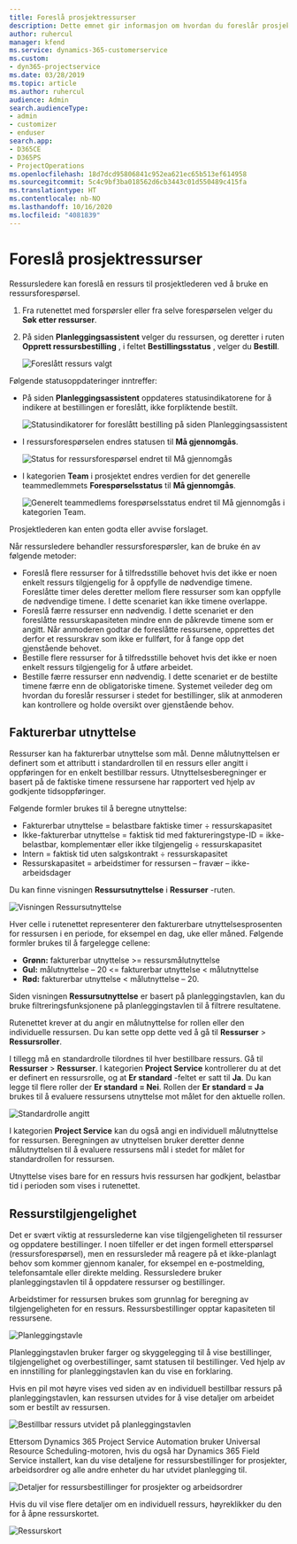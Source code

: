 ```yaml
---
title: Foreslå prosjektressurser
description: Dette emnet gir informasjon om hvordan du foreslår prosjektressurser.
author: ruhercul
manager: kfend
ms.service: dynamics-365-customerservice
ms.custom:
- dyn365-projectservice
ms.date: 03/28/2019
ms.topic: article
ms.author: ruhercul
audience: Admin
search.audienceType:
- admin
- customizer
- enduser
search.app:
- D365CE
- D365PS
- ProjectOperations
ms.openlocfilehash: 18d7dcd95806841c952ea621ec65b513ef614958
ms.sourcegitcommit: 5c4c9bf3ba018562d6cb3443c01d550489c415fa
ms.translationtype: HT
ms.contentlocale: nb-NO
ms.lasthandoff: 10/16/2020
ms.locfileid: "4081839"
---
```

# <a name="propose-project-resources"></a>Foreslå prosjektressurser

Ressursledere kan foreslå en ressurs til prosjektlederen ved å bruke en ressursforespørsel.

1. Fra rutenettet med forspørsler eller fra selve forespørselen velger du **Søk etter ressurser**.
2. På siden **Planleggingsassistent** velger du ressursen, og deretter i ruten **Opprett ressursbestilling** , i feltet **Bestillingsstatus** , velger du **Bestill**.

    ![Foreslått ressurs valgt](media/Resource-Management-image62.png)

Følgende statusoppdateringer inntreffer:

- På siden **Planleggingsassistent** oppdateres statusindikatorene for å indikere at bestillingen er foreslått, ikke forpliktende bestilt.

    ![Statusindikatorer for foreslått bestilling på siden Planleggingsassistent](media/Resource-Management-image63.png)

- I ressursforespørselen endres statusen til **Må gjennomgås**.

    ![Status for ressursforespørsel endret til Må gjennomgås](media/Resource-Management-image64.png)

- I kategorien **Team** i prosjektet endres verdien for det generelle teammedlemmets **Forespørselsstatus** til **Må gjennomgås**.

    ![Generelt teammedlems forespørselsstatus endret til Må gjennomgås i kategorien Team.](media/Resource-Management-image48.png)

Prosjektlederen kan enten godta eller avvise forslaget.

Når ressursledere behandler ressursforespørsler, kan de bruke én av følgende metoder:

- Foreslå flere ressurser for å tilfredsstille behovet hvis det ikke er noen enkelt ressurs tilgjengelig for å oppfylle de nødvendige timene. Foreslåtte timer deles deretter mellom flere ressurser som kan oppfylle de nødvendige timene. I dette scenariet kan ikke timene overlappe.
- Foreslå færre ressurser enn nødvendig. I dette scenariet er den foreslåtte ressurskapasiteten mindre enn de påkrevde timene som er angitt. Når anmoderen godtar de foreslåtte ressursene, opprettes det derfor et ressurskrav som ikke er fullført, for å fange opp det gjenstående behovet.
- Bestille flere ressurser for å tilfredsstille behovet hvis det ikke er noen enkelt ressurs tilgjengelig for å utføre arbeidet.
- Bestille færre ressurser enn nødvendig. I dette scenariet er de bestilte timene færre enn de obligatoriske timene. Systemet veileder deg om hvordan du foreslår ressurser i stedet for bestillinger, slik at anmoderen kan kontrollere og holde oversikt over gjenstående behov.

## <a name="billable-utilization"></a>Fakturerbar utnyttelse

Ressurser kan ha fakturerbar utnyttelse som mål. Denne målutnyttelsen er definert som et attributt i standardrollen til en ressurs eller angitt i oppføringen for en enkelt bestillbar ressurs. Utnyttelsesberegninger er basert på de faktiske timene ressursene har rapportert ved hjelp av godkjente tidsoppføringer.

Følgende formler brukes til å beregne utnyttelse:

- Fakturerbar utnyttelse = belastbare faktiske timer ÷ ressurskapasitet
- Ikke-fakturerbar utnyttelse = faktisk tid med faktureringstype-ID = ikke-belastbar, komplementær eller ikke tilgjengelig ÷ ressurskapasitet
- Intern = faktisk tid uten salgskontrakt ÷ ressurskapasitet
- Ressurskapasitet = arbeidstimer for ressursen – fravær – ikke-arbeidsdager

Du kan finne visningen **Ressursutnyttelse** i **Ressurser** -ruten.

![Visningen Ressursutnyttelse](media/Resource-Management-image65.png)

Hver celle i rutenettet representerer den fakturerbare utnyttelsesprosenten for ressursen i en periode, for eksempel en dag, uke eller måned. Følgende formler brukes til å fargelegge cellene:

- **Grønn:** fakturerbar utnyttelse \>= ressursmålutnyttelse
- **Gul:** målutnyttelse – 20 \<= fakturerbar utnyttelse \< målutnyttelse
- **Rød:** fakturerbar utnyttelse \< målutnyttelse – 20.

Siden visningen **Ressursutnyttelse** er basert på planleggingstavlen, kan du bruke filtreringsfunksjonene på planleggingstavlen til å filtrere resultatene.

Rutenettet krever at du angir en målutnyttelse for rollen eller den individuelle ressursen. Du kan sette opp dette ved å gå til **Ressurser** \> **Ressursroller**.

I tillegg må en standardrolle tilordnes til hver bestillbare ressurs. Gå til **Ressurser** \> **Ressurser**. I kategorien **Project Service** kontrollerer du at det er definert en ressursrolle, og at **Er standard** -feltet er satt til **Ja**. Du kan legge til flere roller der **Er standard = Nei**. Rollen der **Er standard = Ja** brukes til å evaluere ressursens utnyttelse mot målet for den aktuelle rollen.

![Standardrolle angitt](media/Resource-Management-image67.png)

I kategorien **Project Service** kan du også angi en individuell målutnyttelse for ressursen. Beregningen av utnyttelsen bruker deretter denne målutnyttelsen til å evaluere ressursens mål i stedet for målet for standardrollen for ressursen.

Utnyttelse vises bare for en ressurs hvis ressursen har godkjent, belastbar tid i perioden som vises i rutenettet.

## <a name="resource-availability"></a>Ressurstilgjengelighet

Det er svært viktig at ressurslederne kan vise tilgjengeligheten til ressurser og oppdatere bestillinger. I noen tilfeller er det ingen formell etterspørsel (ressursforespørsel), men en ressursleder må reagere på et ikke-planlagt behov som kommer gjennom kanaler, for eksempel en e-postmelding, telefonsamtale eller direkte melding. Ressursledere bruker planleggingstavlen til å oppdatere ressurser og bestillinger.

Arbeidstimer for ressursen brukes som grunnlag for beregning av tilgjengeligheten for en ressurs. Ressursbestillinger opptar kapasiteten til ressursene.

![Planleggingstavle](media/Resource-Management-image68.png)

Planleggingstavlen bruker farger og skyggelegging til å vise bestillinger, tilgjengelighet og overbestillinger, samt statusen til bestillinger. Ved hjelp av en innstilling for planleggingstavlen kan du vise en forklaring.

Hvis en pil mot høyre vises ved siden av en individuell bestillbar ressurs på planleggingstavlen, kan ressursen utvides for å vise detaljer om arbeidet som er bestilt av ressursen.

![Bestillbar ressurs utvidet på planleggingstavlen](media/Resource-Management-image69.png)

Ettersom Dynamics 365 Project Service Automation bruker Universal Resource Scheduling-motoren, hvis du også har Dynamics 365 Field Service installert, kan du vise detaljene for ressursbestillinger for prosjekter, arbeidsordrer og alle andre enheter du har utvidet planlegging til.

![Detaljer for ressursbestillinger for prosjekter og arbeidsordrer](media/Resource-Management-image70.png)

Hvis du vil vise flere detaljer om en individuell ressurs, høyreklikker du den for å åpne ressurskortet.

![Ressurskort](media/Resource-Management-image71.png)
